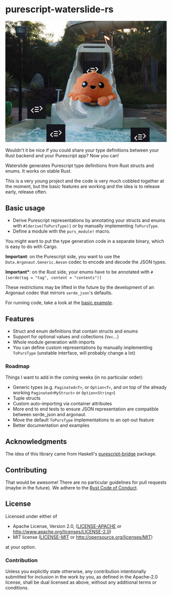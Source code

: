 # purescript-waterslide-rs

![logo](purescript_waterslide.jpg)

Wouldn't it be nice if you could share your type definitions between your Rust
backend and your Purescript app? Now you can!

Waterslide generates Purescript type definitions from Rust structs and enums. It
works on stable Rust.

This is a very young project and the code is very much cobbled together at the
moment, but the basic features are working and the idea is to release early,
release often.

## Basic usage

- Derive Purescript representations by annotating your structs and enums with
  `#[derive(ToPursType)]` or by manually implementing `ToPursType`.
- Define a module with the `purs_module!` macro.

You might want to put the type generation code in a separate binary, which is easy to do with Cargo.

**Important**: on the Purescript side, you want to use the
`Data.Argonaut.Generic.Aeson` codec to encode and decode the JSON types.

**Important\***: on the Rust side, your enums have to be annotated with
`#[serde(tag = "tag", content = "contents")]`

These restrictions may be lifted in the future by the development of an
Argonaut codec that mirrors `serde_json`'s defaults.

For running code, take a look at the [basic example](examples/basic).

## Features

- Struct and enum definitions that contain structs and enums
- Support for optional values and collections (`Vec`...)
- Whole module generation with imports
- You can define custom representations by manually implementing `ToPursType` (unstable interface, will probably change a lot)

### Roadmap

Things I want to add in the coming weeks (in no particular order):

- Generic types (e.g. `Paginated<T>`, or `Option<T>`, and on top of the already
  working `Paginated<MyStruct>` or `Option<String>`)
- Tuple structs
- Custom auto-importing via container attributes
- More end to end tests to ensure JSON representation are compatible between
  serde_json and argonaut.
- Move the default `ToPursType` implementations to an opt-out feature
- Better documentation and examples

## Acknowledgments

The idea of this library came from Haskell's
[purescript-bridge](https://github.com/eskimor/purescript-bridge) package.

## Contributing

That would be awesome! There are no particular guidelines for pull requests
(maybe in the future). We adhere to the [Rust Code of
Conduct](https://www.rust-lang.org/en-US/conduct.html).

## License

Licensed under either of

* Apache License, Version 2.0, ([LICENSE-APACHE](LICENSE-APACHE) or
        http://www.apache.org/licenses/LICENSE-2.0)
* MIT license ([LICENSE-MIT](LICENSE-MIT) or
        http://opensource.org/licenses/MIT)

at your option.

### Contribution

Unless you explicitly state otherwise, any contribution intentionally submitted
for inclusion in the work by you, as defined in the Apache-2.0 license, shall be
dual licensed as above, without any additional terms or conditions.

